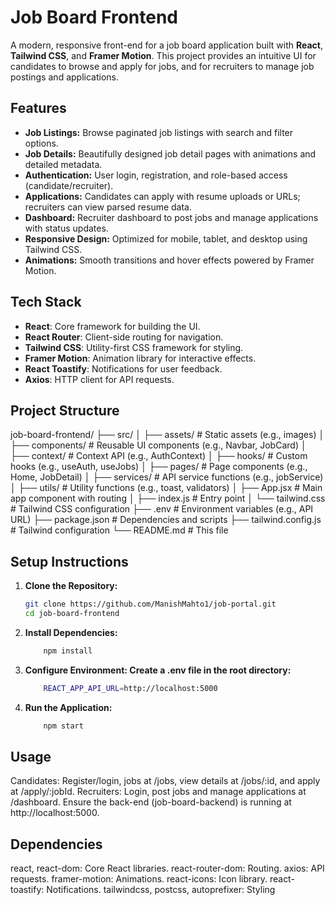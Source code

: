 # Job Board Frontend

A modern, responsive front-end for a job board application built with **React**, **Tailwind CSS**, and **Framer Motion**. This project provides an intuitive UI for candidates to browse and apply for jobs, and for recruiters to manage job postings and applications.

## Features
- **Job Listings:** Browse paginated job listings with search and filter options.
- **Job Details:** Beautifully designed job detail pages with animations and detailed metadata.
- **Authentication:** User login, registration, and role-based access (candidate/recruiter).
- **Applications:** Candidates can apply with resume uploads or URLs; recruiters can view parsed resume data.
- **Dashboard:** Recruiter dashboard to post jobs and manage applications with status updates.
- **Responsive Design:** Optimized for mobile, tablet, and desktop using Tailwind CSS.
- **Animations:** Smooth transitions and hover effects powered by Framer Motion.

## Tech Stack
- **React**: Core framework for building the UI.
- **React Router**: Client-side routing for navigation.
- **Tailwind CSS**: Utility-first CSS framework for styling.
- **Framer Motion**: Animation library for interactive effects.
- **React Toastify**: Notifications for user feedback.
- **Axios**: HTTP client for API requests.

## Project Structure

job-board-frontend/
├── src/
│   ├── assets/              # Static assets (e.g., images)
│   ├── components/          # Reusable UI components (e.g., Navbar, JobCard)
│   ├── context/             # Context API (e.g., AuthContext)
│   ├── hooks/               # Custom hooks (e.g., useAuth, useJobs)
│   ├── pages/               # Page components (e.g., Home, JobDetail)
│   ├── services/            # API service functions (e.g., jobService)
│   ├── utils/               # Utility functions (e.g., toast, validators)
│   ├── App.jsx              # Main app component with routing
│   ├── index.js             # Entry point
│   └── tailwind.css         # Tailwind CSS configuration
├── .env                     # Environment variables (e.g., API URL)
├── package.json             # Dependencies and scripts
├── tailwind.config.js       # Tailwind configuration
└── README.md                # This file


## Setup Instructions
1. **Clone the Repository:**
   ```bash
   git clone https://github.com/ManishMahto1/job-portal.git
   cd job-board-frontend

2. **Install Dependencies:**
   ```bash
       npm install

3. **Configure Environment: Create a .env file in the root directory:**
   ```bash
       REACT_APP_API_URL=http://localhost:5000

4. **Run the Application:**
   ```bash
       npm start

## Usage
Candidates: Register/login, jobs at /jobs, view details at /jobs/:id, and apply at /apply/:jobId.
Recruiters: Login, post jobs and manage applications at /dashboard.
Ensure the back-end (job-board-backend) is running at http://localhost:5000.

## Dependencies

react, react-dom: Core React libraries.
react-router-dom: Routing.
axios: API requests.
framer-motion: Animations.
react-icons: Icon library.
react-toastify: Notifications.
tailwindcss, postcss, autoprefixer: Styling